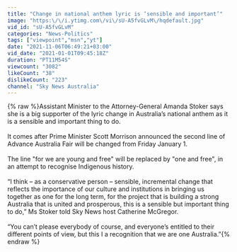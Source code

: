 ```yaml
---
title: "Change in national anthem lyric is ‘sensible and important’"
image: "https:\/\/i.ytimg.com\/vi\/sU-A5fvGLvM\/hqdefault.jpg"
vid_id: "sU-A5fvGLvM"
categories: "News-Politics"
tags: ["viewpoint","msn","yt"]
date: "2021-11-06T06:49:21+03:00"
vid_date: "2021-01-01T09:45:18Z"
duration: "PT11M54S"
viewcount: "3082"
likeCount: "38"
dislikeCount: "223"
channel: "Sky News Australia"
---
```

{% raw %}Assistant Minister to the Attorney-General Amanda Stoker says she is a big supporter of the lyric change in Australia’s national anthem as it is a sensible and important thing to do.<br /><br />It comes after Prime Minister Scott Morrison announced the second line of Advance Australia Fair will be changed from Friday January 1.<br /><br />The line &quot;for we are young and free&quot; will be replaced by &quot;one and free&quot;, in an attempt to recognise Indigenous history.<br /><br />“I think – as a conservative person – sensible, incremental change that reflects the importance of our culture and institutions in bringing us together as one for the long term, for the project that is building a strong Australia that is united and prosperous, this is a sensible but important thing to do,” Ms Stoker told Sky News host Catherine McGregor.<br /><br />“You can’t please everybody of course, and everyone’s entitled to their different points of view, but this I a recognition that we are one Australia.”{% endraw %}
